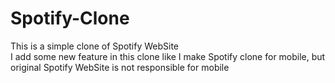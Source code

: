 # Spotify-Clone

This is a simple clone of Spotify WebSite<br>
I add some new feature in this clone like I make Spotify clone for mobile, but original Spotify WebSite is not responsible for mobile